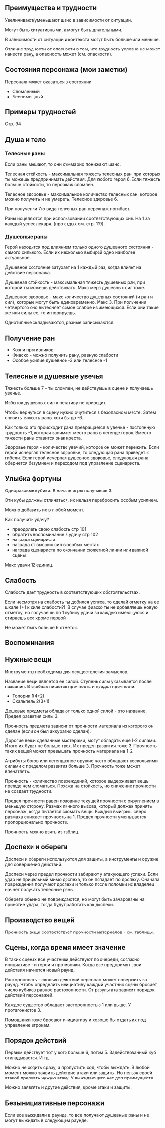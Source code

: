 ## Преимущества и трудности

Увеличивают/уменьшают шанс в зависимости от ситуации.

Могут быть ситуативными, а могут быть длительными.

В зависимости от ситуации и контекста могут быть больше или меньше.

Отличие трудности от опасности в том, что трудность условно не может нанести рану, а опасность может (см. опасности).

## Состояния персонажа (мои заметки)

Персонаж может оказаться в состоянии
- Сломленный
- Беспомощный

## Примеры трудностей

Стр. 94

## Душа и тело

### Телесные раны

Если раны мешают, то они суммарно понижают шанс.

Телесная стойкость - максимальная тяжесть телесных ран, при которых ты можешь предпринимать действия. Для любого героя 6. Если тяжесть больше стойкости, то персонаж сломлен.

Телесное здоровье - максимальное количество телесных ран, которое можно получить и не умереть. Телесное здоровье 6.

При получении 7го вида телесных ран персонаж погибает.

Раны исцеляются при использовании соответствующих сил. На 1 за каждый успех лекаря. (про отдых см. стр. 119).

### Душевные раны

Герой находится под влиянием только одного душевного состояния - самого сильного. Если их несколько выбирай одно наиболее актуальное.

Душевное состояние затухает на 1 каждый раз, когда влияет на действие персонажа.

Душевная стойкость - максимальная тяжесть душевных ран, при которой ты можешь действовать. Макс мера душевных сил тоже.

Душевное здоровье - макс количество душевных состояний (и ран и сил), которые могут быть единовременно. Макс 3. При получении четвертого оно вытесняет самое слабое из имеющихся. Если они такие же или сильнее, то игнорируешь.

Однотипные складываются, разные записываются.

## Получение ран

- Козни противников
- Фиаско - можно получить рану, равную слабости
- Особое усилие душевное -3 или телесное -1

## Телесные и душевные увечья

Тяжесть больше 7 - ты сломлен, не действуешь в сцене и получаешь увечье.

Избыток душевных сил к негативу не приводит.

Чтобы вернуться в сцену нужно очутиться в безопасном месте. Затем снизить тяжесть раны хотя бы до -6.

Как только это происходит рана превращается в увечье - постоянную трудность -1, которая занимает место раны в легенде героя. Вместо тяжести раны ставится знак креста.

Здоровье героя - количество увечий, которое он может пережить. Если герой исчерпал телесное здоровье, то следующая рана приведет к гибели. Если герой исчерпал душевное здоровье, следующая рана обернется безумием и переходом под управление сценариста.

## Улыбка фортуны

Одноразовые кубики. В начале игры получаешь 3.

Эти кубы должны отличаться, их нельзя перебросить особым усилием.

Можно добавить их в любой момент.

Как получить удачу?
- преодолеть свою слабость стр 101
- обратить воспоминание в удачу стр 102
- награда сценариста
- награда от высших сил в особых местах
- награда сценариста по окончании сюжетной линии или важной сцены

Макс удачи 12 единиц.

## Слабость

Слабость дает трудность в соответствующих обстоятельствах.

Если несмотря на слабость ты добился успеха, то сделай отметку на ее шкале (+1 к силе слабости?). В случае фиаско ты не добавляешь новую отметку, но получаешь по 1 кубику удачи за каждую имеющуюся и стираешь все кроме первой.

Не может быть больше 6 отметок.

## Воспоминания

## Нужные вещи

Инструменты необходимы для осуществления замыслов.

Название вещи является ее силой. Ступень силы указывается после названия. В скобках пишется прочность и предел прочности.

- Топорик 1(4+2)
- Скальпель 2(3+1)

Дешевые предметы обладают только одной силой - это название. Предел развития силы 3.

Прочность предмета зависит от прочности материала из которого он сделан (если он был аккуратно сделан).

Дорогие вещи сделанные мастерами, могут обладать еще 1-2 силами. Итого их будет не больше трех. Их предел развития тоже 3. Прочность таких вещей может превышать прочность материала на 1-2.

Атрибуты богов или легендарное оружие часто обладают несколькими силами с пределом развития больше 3. Прочность тоже может впечатлять.

Прочность - количество повреждений, которое выдерживает вещь прежде чем сломаться. Похожа на стойкость, но снижение прочности не создает трудности.

Предел прочности равен половине текущей прочности с округлением в меньшую сторону. Размах личного вызова, который должен принять персонаж, когда пытается сломать вещь. Каждый выигрыш сверх размаха снижает прочность на 1. Предел прочности уменьшается пропорционально прочности.

Прочность можно взять из таблиц.

## Доспехи и обереги

Доспехи и обереги используются для защиты, а инструменты и оружие для совершения действий.

Доспехи через предел прочности забирают у атакующего успехи. Если удар не прицельный мимо доспеха, то он попадает по доспеху. Сначала повреждения получают доспехи и только после поломки их владелец начнет получать телесные раны.

Обереги обычно не повреждаются, но могут быть зачарованы на принятие удара, тогда будут работать как доспехи.

## Производство вещей

Прочность вещи соответствует прочности материалов - см. таблицы.

## Сцены, когда время имеет значение

В таких сценах все участники действуют по очереди, согласно инициативе - и герои и противники. Когда все предпримут свои действия начнется новый раунд.

Расторопность - сколько действий персонаж может совершить за раунд. Чтобы определить инициативу каждый участник сцены бросает число кубиков равное расторопности. От результата зависит порядок действий персонажей.

Каждое существо обладает расторопностью 1 или выше. У протагонистов 3.

Помощники тоже бросают инициативу и хорошо бы отдать их под управление игрокам.

## Порядок действий

Первым действует тот у кого больше 6, потом 5. Задействованный куб откладывается. И тд

Можно не ходить сразу, а пропустить ход, чтобы выждать. В любой момент можно заявить действие атаки или защиты. Но нельзя своей атакой прервать чужую атаку. У выжидающего нет доп преимуществ.

Можно заявлять и другие действия, кроме атаки и защиты.

## Безынициативные персонажи

Если все выжидали в раунде, то все получают душевные раны и не могут выжидать в следующем раунде.